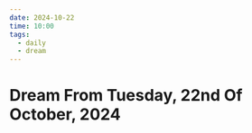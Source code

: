 ```yaml
---
date: 2024-10-22
time: 10:00
tags:
  - daily
  - dream
---
```

# Dream From Tuesday, 22nd Of October, 2024